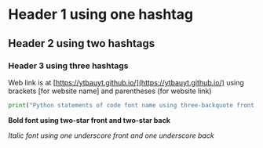 # Header 1 using one hashtag
## Header 2 using two hashtags
### Header 3 using three hashtags

Web link is at [https://ytbauyt.github.io/](https://ytbauyt.github.io/)
using brackets [for website name] and parentheses (for website link)

```python
print("Python statements of code font name using three-backquote front, the programming language name, three-backquote back")
```

**Bold font using two-star front and two-star back**

_Italic font using one underscore front and one underscore back_

























